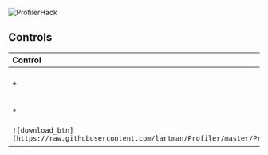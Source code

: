 ![ProfilerHack](https://raw.githubusercontent.com/lartman/Profiler/master/ciQ2Qm8sV6A.jpg)
## Controls
| Control | Value | Description|
|:--------|:------|:-----------|
|   `+`   | -     |Display profile on console|
|   `*`   | -     |Update profile|
|`![download_btn](https://raw.githubusercontent.com/lartman/Profiler/master/Profiler_2.0/hidentity_btn_download.png)`| -     |Download music|
            
